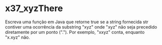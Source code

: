 # x37_xyzThere

Escreva uma função em Java que retorne true se a string fornecida str contiver uma ocorrência da substring "xyz" onde "xyz" não seja precedido diretamente por um ponto ("."). Por exemplo, "xxyz" conta, enquanto "x.xyz" não.